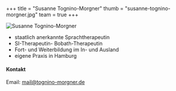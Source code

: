 +++
title = "Susanne Tognino-Morgner"
thumb = "susanne-tognino-morgner.jpg"
team = true
+++

<img class="referentin" src="/referentinnen/susanne-tognino-morgner.jpg" alt="Susanne Tognino-Morgner" />

- staatlich anerkannte Sprachtherapeutin
- SI-Therapeutin- Bobath-Therapeutin
- Fort- und Weiterbildung im In- und Ausland
- eigene Praxis in Hamburg

#### Kontakt

Email: [mail@tognino-morgner.de](mailto:mail@tognino-morgner.de)
